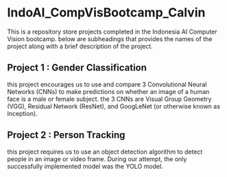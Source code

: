# IndoAI_CompVisBootcamp_Calvin
This is a repository store projects completed in the Indonesia AI Computer Vision bootcamp.
below are subheadings that provides the names of the project along with a brief description of the project.

## Project 1 : Gender Classification
this project encourages us to use and compare 3 Convolutional Neural Networks (CNNs) to make predictions on whether an image of a human face is a male or female subject. the 3 CNNs are Visual Group Geometry (VGG), Residual Network (ResNet), and GoogLeNet (or otherwise known as Inception).

## Project 2 : Person Tracking
this project requires us to use an object detection algorithm to detect people in an image or video frame. During our attempt, the only successfully implemented model was the YOLO model.
